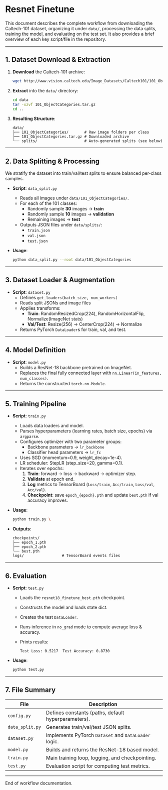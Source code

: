 # Resnet Finetune

This document describes the complete workflow from downloading the Caltech-101 dataset, organizing it under `data/`, processing the data splits, training the model, and evaluating on the test set. It also provides a brief overview of each key script/file in the repository.

------

## 1. Dataset Download & Extraction

1. **Download** the Caltech-101 archive:

   ```bash
   wget http://www.vision.caltech.edu/Image_Datasets/Caltech101/101_ObjectCategories.tar.gz -P data/
   ```

2. **Extract** into the `data/` directory:

   ```bash
   cd data
   tar -xzvf 101_ObjectCategories.tar.gz
   cd ..
   ```

3. **Resulting Structure**:

   ```
   data/
   ├── 101_ObjectCategories/       # Raw image folders per class
   ├── 101_ObjectCategories.tar.gz # Downloaded archive
   └── splits/                     # Auto-generated splits (see below)
   ```

------

## 2. Data Splitting & Processing

We stratify the dataset into train/val/test splits to ensure balanced per-class samples.

- **Script**: `data_split.py`

  - Reads all images under `data/101_ObjectCategories/`.
  - For each of the 101 classes:
    - Randomly sample **30** images → **train**
    - Randomly sample **10** images → **validation**
    - Remaining images → **test**
  - Outputs JSON files under `data/splits/`:
    - `train.json`
    - `val.json`
    - `test.json`

- **Usage**:

  ```bash
  python data_split.py --root data/101_ObjectCategories 
  ```

------

## 3. Dataset Loader & Augmentation

- **Script**: `dataset.py`
  - Defines `get_loaders(batch_size, num_workers)`
  - Reads split JSONs and image files
  - Applies transforms:
    - **Train**: RandomResizedCrop(224), RandomHorizontalFlip, Normalize(ImageNet stats)
    - **Val/Test**: Resize(256) → CenterCrop(224) → Normalize
  - Returns PyTorch `DataLoader`s for train, val, and test.

------

## 4. Model Definition

- **Script**: `model.py`
  - Builds a ResNet-18 backbone pretrained on ImageNet.
  - Replaces the final fully connected layer with `nn.Linear(in_features, num_classes)`.
  - Returns the constructed `torch.nn.Module`.

------

## 5. Training Pipeline

- **Script**: `train.py`

  - Loads data loaders and model.
  - Parses hyperparameters (learning rates, batch size, epochs) via `argparse`.
  - Configures optimizer with two parameter groups:
    - Backbone parameters → `lr_backbone`
    - Classifier head parameters → `lr_fc`
  - Uses SGD (momentum=0.9, weight_decay=1e-4).
  - LR scheduler: StepLR (step_size=20, gamma=0.1).
  - Iterates over epochs:
    1. **Train**: forward → loss → backward → optimizer step.
    2. **Validate** at epoch end.
    3. **Log** metrics to TensorBoard (`Loss/train`, `Acc/train`, `Loss/val`, `Acc/val`).
    4. **Checkpoint**: save `epoch_{epoch}.pth` and update `best.pth` if val accuracy improves.

- **Usage**:

  ```bash
  python train.py \
  ```

- **Outputs**:

  ```
  checkpoints/
  ├── epoch_1.pth
  ├── epoch_2.pth
  └── best.pth
  logs/                 # TensorBoard events files
  ```

------

## 6. Evaluation

- **Script**: `test.py`

  - Loads the `resnet18_finetune_best.pth` checkpoint.

  - Constructs the model and loads state dict.

  - Creates the test `DataLoader`.

  - Runs inference in `no_grad` mode to compute average loss & accuracy.

  - Prints results:

    ```
    Test Loss: 0.5217  Test Accuracy: 0.8730
    ```

- **Usage**:

  ```bash
  python test.py
  ```

------

## 7. File Summary

| File            | Description                                          |
| --------------- | ---------------------------------------------------- |
| `config.py`     | Defines constants (paths, default hyperparameters).  |
| `data_split.py` | Generates train/val/test JSON splits.                |
| `dataset.py`    | Implements PyTorch `Dataset` and `DataLoader` logic. |
| `model.py`      | Builds and returns the ResNet-18 based model.        |
| `train.py`      | Main training loop, logging, and checkpointing.      |
| `test.py`       | Evaluation script for computing test metrics.        |

------

End of workflow documentation.